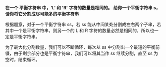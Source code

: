 **在一个 平衡字符串 中，'L' 和 'R' 字符的数量是相同的。**
**给你一个平衡字符串 s，请你将它分割成尽可能多的平衡字符串**

根据题意，对于一个平衡字符串 ss，若 ss 能从中间某处分割成左右两个子串，若其中一个是平衡字符串，则另一个的 L 和 R 字符的数量必然是相同的，所以也一定是平衡字符串。

为了最大化分割数量，我们可以不断循环，每次从 ss 中分割出一个最短的平衡前缀，由于剩余部分也是平衡字符串，我们可以将其当作 ss 继续分割，直至 ss 为空时，结束循环。
